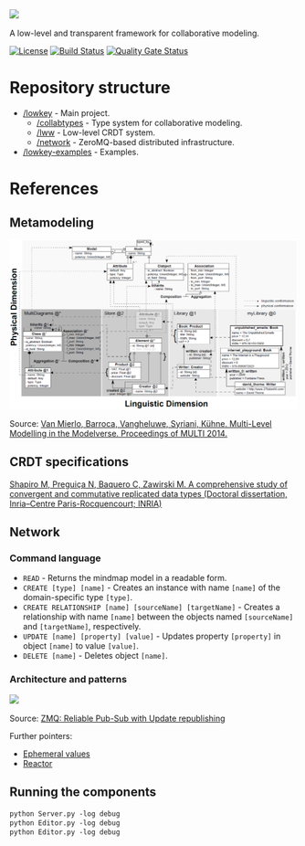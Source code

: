 <img src="https://github.com/david-istvan/lowkey/blob/main/assets/lowkey-logo.png" width="200">

A low-level and transparent framework for collaborative modeling.

[![License](https://img.shields.io/badge/license-GPL--3.0-blue.svg)](https://www.gnu.org/licenses/gpl-3.0)
[![Build Status](https://travis-ci.com/david-istvan/lowkey.svg?branch=main)](https://travis-ci.com/david-istvan/lowkey)
[![Quality Gate Status](https://sonarcloud.io/api/project_badges/measure?project=david-istvan_lowkey&metric=alert_status)](https://sonarcloud.io/dashboard?id=david-istvan_lowkey)

# Repository structure

- [/lowkey](https://github.com/david-istvan/lowkey/tree/main/lowkey) - Main project.
  -  [/collabtypes](https://github.com/david-istvan/lowkey/tree/main/lowkey/collabtypes) - Type system for collaborative modeling.
  -  [/lww](https://github.com/david-istvan/lowkey/tree/main/lowkey/lww) - Low-level CRDT system.
  -  [/network](https://github.com/david-istvan/lowkey/tree/main/lowkey/network) - ZeroMQ-based distributed infrastructure.
- [/lowkey-examples](https://github.com/david-istvan/lowkey/tree/main/lowkey-examples) - Examples.

# References

## Metamodeling

<img src="https://raw.githubusercontent.com/david-istvan/collabserver-modeling/main/docs/modelverse.PNG?raw=true"/>

Source: [Van Mierlo, Barroca, Vangheluwe, Syriani, Kühne. Multi-Level Modelling in the Modelverse. Proceedings of MULTI 2014.](http://miso.es/multi/2014/proceedings_MULTI.pdf#page=89)


## CRDT specifications

[Shapiro M, Preguiça N, Baquero C, Zawirski M. A comprehensive study of convergent and commutative replicated data types (Doctoral dissertation, Inria–Centre Paris-Rocquencourt; INRIA)](https://hal.inria.fr/file/index/docid/555588/filename/techreport.pdf)

## Network

### Command language

- ```READ``` - Returns the mindmap model in a readable form.
- ```CREATE [type] [name]``` - Creates an instance with name ```[name]``` of the domain-specific type ```[type]```.
- ```CREATE RELATIONSHIP [name] [sourceName] [targetName]``` - Creates a relationship with name ```[name]``` between the objects named ```[sourceName]``` and ```[targetName]```, respectively.
- ```UPDATE [name] [property] [value]``` - Updates property ```[property]``` in object ```[name]``` to value ```[value]```.
- ```DELETE [name]``` - Deletes object ```[name]```.

### Architecture and patterns

<img src="https://raw.githubusercontent.com/david-istvan/collabserver-modeling/main/docs/zmq_pattern.PNG?raw=true"/>

Source: [ZMQ: Reliable Pub-Sub with Update republishing](https://zguide.zeromq.org/docs/chapter5/#Republishing-Updates-from-Clients)

Further pointers:
* [Ephemeral values](https://zguide.zeromq.org/docs/chapter5/#Ephemeral-Values)
* [Reactor](https://zguide.zeromq.org/docs/chapter5/#Using-a-Reactor)

## Running the components

```
python Server.py -log debug
python Editor.py -log debug
python Editor.py -log debug
```
